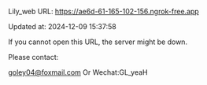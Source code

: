 Lily_web URL: https://ae6d-61-165-102-156.ngrok-free.app

Updated at: 2024-12-09 15:37:58

If you cannot open this URL, the server might be down.

Please contact: 

goley04@foxmail.com Or Wechat:GL_yeaH